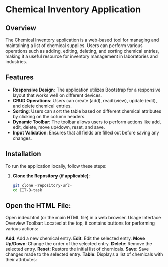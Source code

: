 # Chemical Inventory Application

## Overview

The Chemical Inventory application is a web-based tool for managing and maintaining a list of chemical supplies. Users can perform various operations such as adding, editing, deleting, and sorting chemical entries, making it a useful resource for inventory management in laboratories and industries.

## Features

- **Responsive Design**: The application utilizes Bootstrap for a responsive layout that works well on different devices.
- **CRUD Operations**: Users can create (add), read (view), update (edit), and delete chemical entries.
- **Sorting**: Users can sort the table based on different chemical attributes by clicking on the column headers.
- **Dynamic Toolbar**: The toolbar allows users to perform actions like add, edit, delete, move up/down, reset, and save.
- **Input Validation**: Ensures that all fields are filled out before saving any changes.

## Installation

To run the application locally, follow these steps:

1. **Clone the Repository (if applicable)**:
   ```bash
   git clone <repository-url>
   cd IIT-B-task
   
## Open the HTML File:
Open index.html (or the main HTML file) in a web browser.
Usage
Interface Overview
Toolbar: Located at the top, it contains buttons for performing various actions:

**Add**: Add a new chemical entry.
**Edit**: Edit the selected entry.
**Move Up/Down**: Change the order of the selected entry.
**Delete**: Remove the selected entry.
**Reset**: Restore the initial list of chemicals.
**Save**: Save changes made to the selected entry.
**Table**: Displays a list of chemicals with their attributes:

